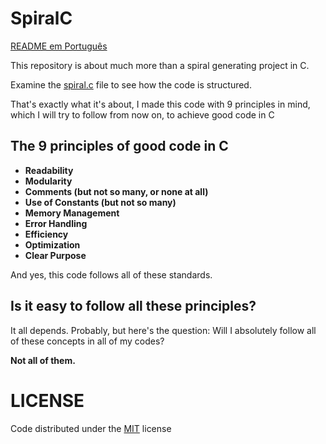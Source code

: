 # SpiralC
[README em Português](https://github.com/ElLeoPato/SpiralC/blob/main/READMEpt.md)

This repository is about much more than a spiral generating project in C.

Examine the [spiral.c](https://github.com/ElLeoPato/SpiralC/blob/main/spiral.c) file to see how the code is structured.

That's exactly what it's about, I made this code with 9 principles in mind, which I will try to follow from now on, to achieve good code in C

## The 9 principles of good code in C
- **Readability**
- **Modularity**
- **Comments (but not so many, or none at all)**
- **Use of Constants (but not so many)**
- **Memory Management**
- **Error Handling**
- **Efficiency**
- **Optimization**
- **Clear Purpose**

And yes, this code follows all of these standards.

## Is it easy to follow all these principles?
It all depends. Probably, but here's the question: Will I absolutely follow all of these concepts in all of my codes?

**Not all of them.**

# LICENSE
Code distributed under the [MIT](https://github.com/ElLeoPato/SpiralC/blob/main/LICENSE) license
